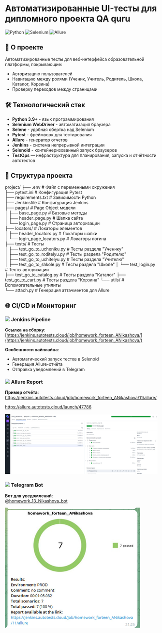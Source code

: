 # Автоматизированные UI-тесты для дипломного проекта  QA quru

![Python](https://img.shields.io/badge/python-3.9+-blue.svg)
![Selenium](https://img.shields.io/badge/selenium-4.25.0-green.svg)
![Allure](https://img.shields.io/badge/allure-2.13.5-orange.svg)

## 📌 О проекте

Автоматизированные тесты для веб-интерфейса образовательной платформы, покрывающие:
- Авторизацию пользователей
- Навигацию между ролями (Ученик, Учитель, Родитель, Школа, Каталог, Корзина)
- Проверку переходов между страницами

## 🛠 Технологический стек

- **Python 3.9+** - язык программирования
- **Selenium WebDriver** - автоматизация браузера
- **Selene** - удобная обертка над Selenium
- **Pytest** - фреймворк для тестирования
- **Allure** - генератор отчетов
- **Jenkins** - система непрерывной интеграции
- **Selenoid** - контейнеризованный запуск браузеров
- **TestOps** — инфраструктура для планирования, запуска и отчётности автотестов

## 📂 Структура проекта
project/
├── .env # Файл с переменными окружения  
├── pytest.ini # Конфигурация Pytest  
├── requirements.txt # Зависимости Python  
├── Jenkinsfile # Конфигурация Jenkins  
├── pages/ # Page Object модели  
│ ├── base_page.py # Базовые методы   
│ ├── header_page.py # Шапка сайта  
│ └── login_page.py # Страница авторизации  
├── locators/ # Локаторы элементов  
│ ├── header_locators.py # Локаторы шапки  
│ └── login_page_locators.py # Локаторы логина  
├── tests/ # Тесты  
│ ├── test_go_to_ucheniku.py # Тесты раздела "Ученику"  
│ ├── test_go_to_roditelyu.py # Тесты раздела "Родителю"  
│ ├── test_go_to_uchitelyu.py # Тесты раздела "Учителю"  
│ ├── test_go_to_shkole.py # Тесты раздела "Школе"
│ └── test_login.py # Тесты авторизации  
   ├── test_go_to_catalog.py # Тесты раздела "Каталог"
   ├── test_go_to_cart.py # Тесты раздела "Корзина"
└── utils/ # Вспомогательные утилиты  
└── attach.py # Генерация аттачментов для Allure  
## 🌐 CI/CD и Мониторинг

### <img src="https://jenkins.io/images/logos/jenkins/jenkins.svg" width="20"> **Jenkins Pipeline**

**Ссылка на сборку**:  
[https://jenkins.autotests.cloud/job/homework_forteen_ANikashova/](https://jenkins.autotests.cloud/job/homework_forteen_ANikashova/)

**Особенности пайплайна**:
- Автоматический запуск тестов в Selenoid
- Генерация Allure-отчёта
- Отправка уведомлений в Telegram

### <img src="https://avatars.githubusercontent.com/u/5879127?s=200&v=4" width="20"> Allure Report
**Пример отчёта**:  
https://jenkins.autotests.cloud/job/homework_forteen_ANikashova/11/allure/

https://allure.autotests.cloud/launch/47786

![img_2.png](img_2.png)

### <img src="https://telegram.org/img/t_logo.png" width="20"> Telegram Bot
**Бот для уведомлений**:  
[@homework_13_Nikashova_bot](https://t.me/homework_13_Nikashova_bot)

![img_1.png](img_1.png)

